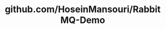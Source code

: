 ---
layout: post
title: github.com/HoseinMansouri/RabbitMQ-Demo
categories: link
tags: [انگلیسی, گیت‌هاب, برنامه‌نویسی]
---